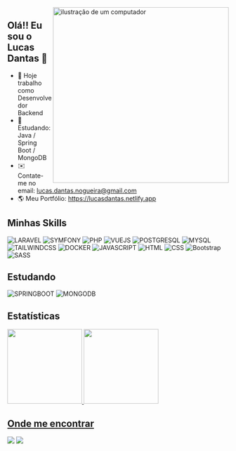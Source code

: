<img src="https://raw.githubusercontent.com/MicaelliMedeiros/micaellimedeiros/master/image/computer-illustration.png" alt="ilustração de um computador" min-width="400px" max-width="400px" width="400px" align="right">

## Olá!! Eu sou o Lucas Dantas 👋

- 🔭 Hoje trabalho como Desenvolvedor Backend
- 🚀 Estudando: Java / Spring Boot / MongoDB
- ✉️ Contate-me no email: lucas.dantas.nogueira@gmail.com
- 🌎 Meu Portfólio: https://lucasdantas.netlify.app

## Minhas Skills
![LARAVEL](https://skillicons.dev/icons?i=laravel)
![SYMFONY](https://skillicons.dev/icons?i=symfony)
![PHP](https://skillicons.dev/icons?i=php)
![VUEJS](https://skillicons.dev/icons?i=vuejs)
![POSTGRESQL](https://skillicons.dev/icons?i=postgres)
![MYSQL](https://skillicons.dev/icons?i=mysql)
![TAILWINDCSS](https://skillicons.dev/icons?i=tailwindcss)
![DOCKER](https://skillicons.dev/icons?i=docker)
![JAVASCRIPT](https://skillicons.dev/icons?i=js)
![HTML](https://skillicons.dev/icons?i=html)
![CSS](https://skillicons.dev/icons?i=css)
![Bootstrap](https://skillicons.dev/icons?i=bootstrap)
![SASS](https://skillicons.dev/icons?i=sass)

## Estudando
![SPRINGBOOT](https://skillicons.dev/icons?i=spring)
![MONGODB](https://skillicons.dev/icons?i=mongodb)
## Estatísticas

<div>
  <a href="https://github.com/lucas-dantas10">
  <img height="170em" src="https://github-readme-stats.vercel.app/api?username=lucas-dantas10&show_icons=true&theme=radical&include_all_commits=true&count_private=true"/>
  <img height="170em" src="https://github-readme-stats.vercel.app/api/top-langs/?username=lucas-dantas10&layout=compact&langs_count=7&theme=radical"/>
</div>

## Onde me encontrar
<div>
    <a href = "mailto:lucas.dantas.nogueira@gmail.com"><img src="https://img.shields.io/badge/-Gmail-%23333?style=for-the-badge&logo=gmail&logoColor=white" target="_blank"></a>
    <a href="https://www.linkedin.com/in/lucas-dantas10/" target="_blank"><img src="https://img.shields.io/badge/-LinkedIn-%230077B5?style=for-the-badge&logo=linkedin&logoColor=white" target="_blank"></a>
</div>

